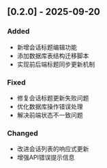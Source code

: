 ## [0.2.0] - 2025-09-20
### Added
- 新增会话标题编辑功能
- 添加数据库表结构迁移脚本
- 实现前后端标题同步更新机制

### Fixed
- 修复会话标题更新失败问题
- 优化数据库操作错误处理
- 解决前端状态不一致问题

### Changed
- 改进会话列表的响应式更新
- 增强API错误提示信息